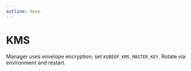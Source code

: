 ```yaml
---
outline: deep
---
```


# KMS

Manager uses envelope encryption; set `KUBEOP_KMS_MASTER_KEY`. Rotate via environment and restart.

